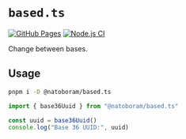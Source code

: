 # `based.ts`

[![GitHub Pages](https://github.com/NatoBoram/based.ts/actions/workflows/github-pages.yaml/badge.svg)](https://github.com/NatoBoram/based.ts/actions/workflows/github-pages.yaml) [![Node.js CI](https://github.com/NatoBoram/based.ts/actions/workflows/node.js.yaml/badge.svg)](https://github.com/NatoBoram/based.ts/actions/workflows/node.js.yaml)

Change between bases.

## Usage

```sh
pnpm i -D @natoboram/based.ts
```

```ts
import { base36Uuid } from "@natoboram/based.ts"

const uuid = base36Uuid()
console.log("Base 36 UUID:", uuid)
```
